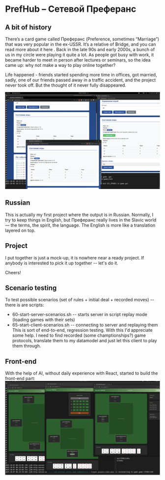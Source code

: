 # PrefHub – Сетевой Преферанс
## A bit of history

There’s a card game called Преферанс (Preference, sometimes “Marriage”) that was very popular in the ex-USSR. It’s a relative of Bridge, and you can read more about it here
. Back in the late 90s and early 2000s, a bunch of us in my circle were playing it quite a lot. As people got busy with work, it became harder to meet in person after lectures or seminars, so the idea came up: why not make a way to play online together?

Life happened - friends started spending more time in offices, got married, sadly, one of our friends passed away in a traffic accident, and the project never took off. But the thought of it never fully disappeared.

![prefhub-mock-20251004.png](prefhub-mock-20251004.png)

## Russian
This is actually my first project where the output is in Russian. Normally, I try to keep things in English, but Преферанс really lives in the Slavic world — the terms, the spirit, the language. The English is more like a translation layered on top.

## Project
I put together is just a mock-up, it is nowhere near a ready project. If anybody is interested to pick it up together -- let's do it. 

Cheers!

## Scenario testing
To test possible scenarios (set of rules + initial deal + recorded moves) -- there is are scripts:
- 60-start-server-scenarios.sh -- starts server in script replay mode (loading games with their sets)
- 65-start-client-scenarios.sh -- connecting to server and replaying them
This is sort of end-to-end, regression testing. With this I'd appreciate some help. I need to find recorded (some champtionships?) game protocols, translate them to my datamodel and just let this client to play them through.

## Front-end
With the help of AI, without daily experience with React, started to build the front-end part:
![prefhub-mock-20251007.png](prefhub-mock-20251007.png)


